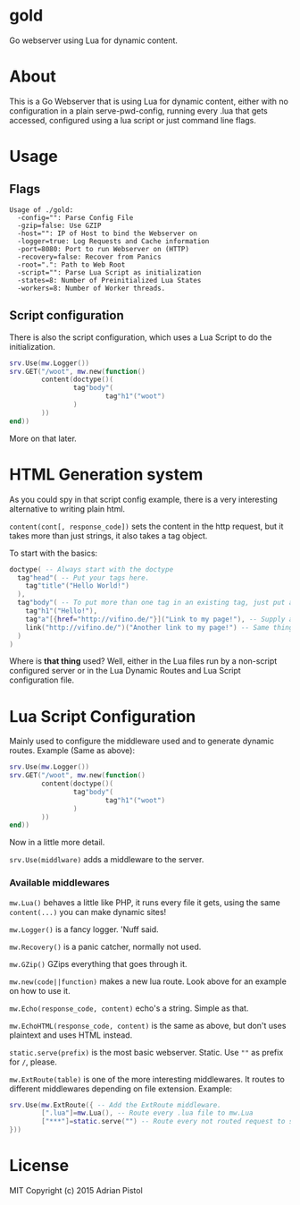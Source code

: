 # gold
Go webserver using Lua for dynamic content.

# About
This is a Go Webserver that is using Lua for dynamic content, either with no configuration in a plain 
serve-pwd-config, running every .lua that gets accessed, configured using a lua script or just command line flags.

# Usage

## Flags
    Usage of ./gold:
      -config="": Parse Config File
      -gzip=false: Use GZIP
      -host="": IP of Host to bind the Webserver on
      -logger=true: Log Requests and Cache information
      -port=8080: Port to run Webserver on (HTTP)
      -recovery=false: Recover from Panics
      -root=".": Path to Web Root
      -script="": Parse Lua Script as initialization
      -states=8: Number of Preinitialized Lua States
      -workers=8: Number of Worker threads.

## Script configuration
There is also the script configuration, which uses a Lua Script to do the initialization.
``` lua
srv.Use(mw.Logger())
srv.GET("/woot", mw.new(function()
        content(doctype()(
                tag"body"(
                        tag"h1"("woot")
                )
        ))
end))
```
More on that later.

# HTML Generation system
As you could spy in that script config example, there is a very interesting alternative to writing plain html.

`content(cont[, response_code])` sets the content in the http request, but it takes more than just strings, it also takes a tag object.

To start with the basics:
```lua
doctype( -- Always start with the doctype
  tag"head"( -- Put your tags here.
    tag"title"("Hello World!")
  ),
  tag"body"( -- To put more than one tag in an existing tag, just put a comma after the inside tag and write your other tag after that.
    tag"h1"("Hello!"),
    tag"a"[{href="http://vifino.de/"}]("Link to my page!"), -- Supply arguments like that.
    link("http://vifino.de/")("Another link to my page!") -- Same thing as above, with a small helper function.
  )
)
```
Where is **that thing** used?
Well, either in the Lua files run by a non-script configured server or in the Lua Dynamic Routes and Lua Script configuration file.

# Lua Script Configuration
Mainly used to configure the middleware used and to generate dynamic routes.
Example (Same as above):
``` lua
srv.Use(mw.Logger())
srv.GET("/woot", mw.new(function()
        content(doctype()(
                tag"body"(
                        tag"h1"("woot")
                )
        ))
end))
```
Now in a little more detail.

`srv.Use(middlware)` adds a middleware to the server.

### Available middlewares
`mw.Lua()` behaves a little like PHP, it runs every file it gets, using the same `content(...)` you can make dynamic sites!

`mw.Logger()` is a fancy logger. 'Nuff said.

`mw.Recovery()` is a panic catcher, normally not used.

`mw.GZip()` GZips everything that goes through it.

`mw.new(code||function)` makes a new lua route. Look above for an example on how to use it.

`mw.Echo(response_code, content)` echo's a string. Simple as that.

`mw.EchoHTML(response_code, content)` is the same as above, but don't uses plaintext and uses HTML instead.

`static.serve(prefix)` is the most basic webserver. Static. Use `""` as prefix for `/`, please.

`mw.ExtRoute(table)` is one of the more interesting middlewares. It routes to different middlewares depending on file extension.
Example:
```lua
srv.Use(mw.ExtRoute({ -- Add the ExtRoute middleware.
        [".lua"]=mw.Lua(), -- Route every .lua file to mw.Lua
        ["***"]=static.serve("") -- Route every not routed request to static.serve
}))
```

# License
MIT
Copyright (c) 2015 Adrian Pistol
